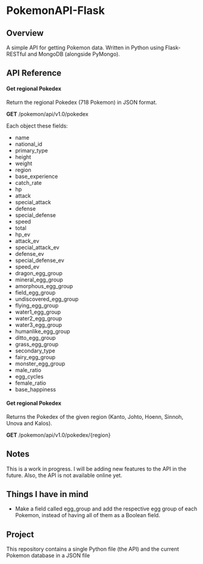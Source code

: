 # PokemonAPI-Flask

## Overview

A simple API for getting Pokemon data. Written in Python using Flask-RESTful and MongoDB (alongside PyMongo).

## API Reference

#### Get regional Pokedex

Return the regional Pokedex (718 Pokemon) in JSON format.

**GET** /pokemon/api/v1.0/pokedex 

Each object these fields:

- name
- national_id
- primary_type
- height
- weight
- region
- base_experience
- catch_rate
- hp
- attack
- special_attack
- defense
- special_defense
- speed
- total
- hp_ev
- attack_ev
- special_attack_ev
- defense_ev
- special_defense_ev
- speed_ev
- dragon_egg_group
- mineral_egg_group
- amorphous_egg_group
- field_egg_group
- undiscovered_egg_group
- flying_egg_group
- water1_egg_group
- water2_egg_group
- water3_egg_group
- humanlike_egg_group
- ditto_egg_group
- grass_egg_group
- secondary_type
- fairy_egg_group
- monster_egg_group
- male_ratio
- egg_cycles
- female_ratio
- base_happiness

#### Get regional Pokedex

Returns the Pokedex of the given region (Kanto, Johto, Hoenn, Sinnoh, Unova and Kalos).

**GET** /pokemon/api/v1.0/pokedex/{region}

## Notes

This is a work in progress. I will be adding new features to the API in the future. Also, the API is not available online yet.

## Things I have in mind

- Make a field called egg_group and add the respective egg group of each Pokemon, instead of having all of them
as a Boolean field.

## Project

This repository contains a single Python file (the API) and the current Pokemon database in a JSON file
